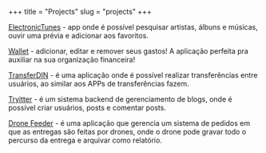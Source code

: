 +++
title = "Projects"
slug = "projects"
+++

[ElectronicTunes](https://electronictunes.netlify.app/) - 
app onde é possível pesquisar artistas, álbuns e músicas, ouvir uma prévia e adicionar aos favoritos.

[Wallet](https://trybewalletabn.netlify.app/) - 
adicionar, editar e remover seus gastos! A aplicação perfeita pra auxiliar na sua organização financeira!

[TransferDIN](https://github.com/abnerferreiradesousa/app-transferDIN) - 
é uma aplicação onde é possível realizar transferências entre usuários, ao similar aos APPs de transferências fazem.

[Tryitter](https://github.com/abnerferreiradesousa/Project-Tryitter) - 
é um sistema backend de gerenciamento de blogs, onde é possível criar usuários, posts e comentar posts.

[Drone Feeder](https://github.com/abnerferreiradesousa/drone-feeder) - 
é uma aplicação que gerencia um sistema de pedidos em que as entregas são feitas por drones, onde o drone pode gravar todo o percurso da entrega e arquivar como relatório.